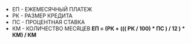 - ЕП - ЕЖЕМЕСЯЧНЫЙ ПЛАТЕЖ
 - РК - РАЗМЕР КРЕДИТА
 - ПС - ПРОЦЕНТНАЯ СТАВКА
 - КМ - КОЛИЧЕСТВО МЕСЯЦЕВ
**ЕП = (РК + ((( РК / 100) * ПС ) / 12 ) * КМ) / КМ**